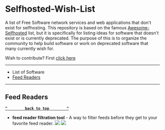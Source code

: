 # Selfhosted-Wish-List

A list of Free Software network services and web applications that don't exist for selfhosting. This repository is based on the famous [Awesome-Selfhosted](https://github.com/Kickball/awesome-selfhosted/blob/master/README.md) list, but it is specifically for listing ideas for software that doesn't exist or is currently deprecated. The purpose of this is to organize the community to help build software or work on deprecated software that many currently wish for.

Wish to contribute? First [click here](/Contribute.md)

--------------------

- List of Software
- [Feed Readers](#feed-readers)
--------------------

<!-- BEGIN SOFTWARE LIST -->
## Feed Readers

**[`^        back to top        ^`](#)**

- **feed reader filtration tool** - A way to filter feeds before they get to your favorite feed reader.
[![](https://api.gh-polls.com/poll/01DBBMNZEY9NAVBPHRRJTXN5KQ/Want)](https://api.gh-polls.com/poll/01DBBMNZEY9NAVBPHRRJTXN5KQ/Want/vote) [![](https://api.gh-polls.com/poll/01DBBMNZEY9NAVBPHRRJTXN5KQ/Don't%20want)](https://api.gh-polls.com/poll/01DBBMNZEY9NAVBPHRRJTXN5KQ/Don't%20want/vote)
